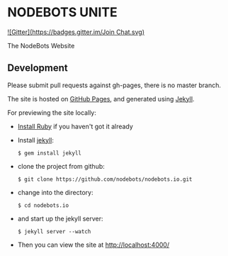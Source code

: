 NODEBOTS UNITE
===
[![Gitter](https://badges.gitter.im/Join Chat.svg)](https://gitter.im/nodebots/nodebots.io?utm_source=badge&utm_medium=badge&utm_campaign=pr-badge&utm_content=badge)



The NodeBots Website

Development
---

Please submit pull requests against gh-pages, there is no master branch.

The site is hosted on [GitHub Pages](https://pages.github.com/), and generated using [Jekyll](http://jekyllrb.com/).

For previewing the site locally:

- [Install Ruby](https://www.ruby-lang.org/en/installation/) if you haven't got it already
- Install [jekyll](http://jekyllrb.com/):

  `$ gem install jekyll`

- clone the project from github:

  `$ git clone https://github.com/nodebots/nodebots.io.git`

- change into the directory:

  `$ cd nodebots.io`

- and start up the jekyll server:

  `$ jekyll server --watch`

- Then you can view the site at [http://localhost:4000/](http://localhost:4000/)
